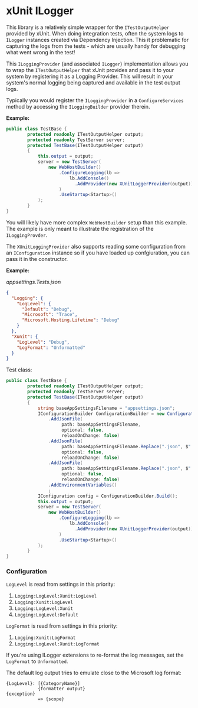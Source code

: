 # xUnit ILogger
This library is a relatively simple wrapper for the `ITestOutputHelper` provided by xUnit. 
When doing integration tests, often the system logs to `ILogger` instances created via Dependency Injection. 
This it problematic for capturing the logs from the tests - which are usually handy for debugging what went wrong in the test!

This `ILoggingProvider` (and associated `ILogger`) implementation allows you to wrap the `ITestOutputHelper` that xUnit provides and 
pass it to your system by registering it as a Logging Provider. This will result in your system's normal logging being captured 
and available in the test output logs.

Typically you would register the `ILoggingProvider` in a `ConfigureServices` method by accessing the `ILoggingBuilder` 
provider therein.

**Example:**

```csharp
public class TestBase {
        protected readonly ITestOutputHelper output;
        protected readonly TestServer server;
        protected TestBase(ITestOutputHelper output)
        {
            this.output = output;
            server = new TestServer(
                new WebHostBuilder()
                    .ConfigureLogging(lb =>
                        lb.AddConsole()
                          .AddProvider(new XUnitLoggerProvider(output))
                    )
                    .UseStartup<Startup>()
            );
        }
}
```

You will likely have more complex `WebHostBuilder` setup than this example. The example is only meant to illustrate the 
registration of the `ILoggingProvder`.

The `XUnitLoggingProvider` also supports reading some configuration from an `IConfiguration` instance so if you have
loaded up confgiuration, you can pass it in the constructor.

**Example:**

_appsettings.Tests.json_
```json
{
  "Logging": {
    "LogLevel": {
      "Default": "Debug",
      "Microsoft": "Trace",
      "Microsoft.Hosting.Lifetime": "Debug"
    }
  },
  "Xunit": {
    "LogLevel": "Debug",
    "LogFormat": "Unformatted"
  }
}
```
Test class:
```csharp
public class TestBase {
        protected readonly ITestOutputHelper output;
        protected readonly TestServer server;
        protected TestBase(ITestOutputHelper output)
        {
            string baseAppSettingsFilename = "appsettings.json";
            IConfigurationBuilder ConfigurationBuilder = new ConfigurationBuilder()
                .AddJsonFile(
                     path: baseAppSettingsFilename,
                     optional: false,
                     reloadOnChange: false)
                .AddJsonFile(
                     path: baseAppSettingsFilename.Replace(".json", $".{Environment.GetEnvironmentVariable("ASPNETCORE_ENVIRONMENT")}.json"),
                     optional: false,
                     reloadOnChange: false)
                .AddJsonFile(
                     path: baseAppSettingsFilename.Replace(".json", $".Tests.json"),
                     optional: false,
                     reloadOnChange: false)
                .AddEnvironmentVariables()
                ;
            IConfiguration config = ConfigurationBuilder.Build();
            this.output = output;
            server = new TestServer(
                new WebHostBuilder()
                    .ConfigureLogging(lb =>
                        lb.AddConsole()
                          .AddProvider(new XUnitLoggerProvider(output))
                    )
                    .UseStartup<Startup>()
            );
        }
}
```

### Configuration
`LogLevel` is read from settings in this priority:
1. `Logging:LogLevel:Xunit:LogLevel`
2. `Logging:Xunit:LogLevel`
3. `Logging:LogLevel:Xunit`
4. `Logging:LogLevel:Default`

`LogFormat` is read from settings in this priority:
1. `Logging:Xunit:LogFormat`
2. `Logging:LogLevel:Xunit:LogFormat`

If you're using ILogger extensions to re-format the log messages, set the `LogFormat` to `Unformatted`. 

The default log output tries to emulate close to the Microsoft log format:
```
{LogLevel}: [{CategoryName}] 
            {formatter output}
{exception}
            => {scope} 
```
